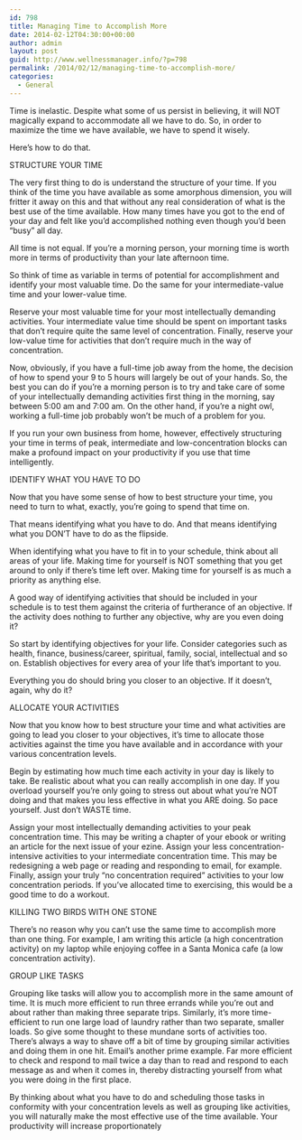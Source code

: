 ```yaml
---
id: 798
title: Managing Time to Accomplish More
date: 2014-02-12T04:30:00+00:00
author: admin
layout: post
guid: http://www.wellnessmanager.info/?p=798
permalink: /2014/02/12/managing-time-to-accomplish-more/
categories:
  - General
---
```

Time is inelastic. Despite what some of us persist in believing, it will NOT magically expand to accommodate all we have to do. So, in order to maximize the time we have available, we have to spend it wisely.

Here&#8217;s how to do that.

STRUCTURE YOUR TIME

The very first thing to do is understand the structure of your time. If you think of the time you have available as some amorphous dimension, you will fritter it away on this and that without any real consideration of what is the best use of the time available. How many times have you got to the end of your day and felt like you&#8217;d accomplished nothing even though you&#8217;d been &#8220;busy&#8221; all day.

All time is not equal. If you&#8217;re a morning person, your morning time is worth more in terms of productivity than your late afternoon time.

So think of time as variable in terms of potential for accomplishment and identify your most valuable time. Do the same for your intermediate-value time and your lower-value time.

Reserve your most valuable time for your most intellectually demanding activities. Your intermediate value time should be spent on important tasks that don&#8217;t require quite the same level of concentration. Finally, reserve your low-value time for activities that don&#8217;t require much in the way of concentration.

Now, obviously, if you have a full-time job away from the home, the decision of how to spend your 9 to 5 hours will largely be out of your hands. So, the best you can do if you&#8217;re a morning person is to try and take care of some of your intellectually demanding activities first thing in the morning, say between 5:00 am and 7:00 am. On the other hand, if you&#8217;re a night owl, working a full-time job probably won&#8217;t be much of a problem for you.

If you run your own business from home, however, effectively structuring your time in terms of peak, intermediate and low-concentration blocks can make a profound impact on your productivity if you use that time intelligently.

IDENTIFY WHAT YOU HAVE TO DO

Now that you have some sense of how to best structure your time, you need to turn to what, exactly, you&#8217;re going to spend that time on.

That means identifying what you have to do. And that means identifying what you DON&#8217;T have to do as the flipside.

When identifying what you have to fit in to your schedule, think about all areas of your life. Making time for yourself is NOT something that you get around to only if there&#8217;s time left over. Making time for yourself is as much a priority as anything else.

A good way of identifying activities that should be included in your schedule is to test them against the criteria of furtherance of an objective. If the activity does nothing to further any objective, why are you even doing it?

So start by identifying objectives for your life. Consider categories such as health, finance, business/career, spiritual, family, social, intellectual and so on. Establish objectives for every area of your life that&#8217;s important to you.

Everything you do should bring you closer to an objective. If it doesn&#8217;t, again, why do it?

ALLOCATE YOUR ACTIVITIES

Now that you know how to best structure your time and what activities are going to lead you closer to your objectives, it&#8217;s time to allocate those activities against the time you have available and in accordance with your various concentration levels.

Begin by estimating how much time each activity in your day is likely to take. Be realistic about what you can really accomplish in one day. If you overload yourself you&#8217;re only going to stress out about what you&#8217;re NOT doing and that makes you less effective in what you ARE doing. So pace yourself. Just don&#8217;t WASTE time.

Assign your most intellectually demanding activities to your peak concentration time. This may be writing a chapter of your ebook or writing an article for the next issue of your ezine. Assign your less concentration-intensive activities to your intermediate concentration time. This may be redesigning a web page or reading and responding to email, for example. Finally, assign your truly &#8220;no concentration required&#8221; activities to your low concentration periods. If you&#8217;ve allocated time to exercising, this would be a good time to do a workout.

KILLING TWO BIRDS WITH ONE STONE

There&#8217;s no reason why you can&#8217;t use the same time to accomplish more than one thing. For example, I am writing this article (a high concentration activity) on my laptop while enjoying coffee in a Santa Monica cafe (a low concentration activity).

GROUP LIKE TASKS

Grouping like tasks will allow you to accomplish more in the same amount of time. It is much more efficient to run three errands while you&#8217;re out and about rather than making three separate trips. Similarly, it&#8217;s more time-efficient to run one large load of laundry rather than two separate, smaller loads. So give some thought to these mundane sorts of activities too. There&#8217;s always a way to shave off a bit of time by grouping similar activities and doing them in one hit. Email&#8217;s another prime example. Far more efficient to check and respond to mail twice a day than to read and respond to each message as and when it comes in, thereby distracting yourself from what you were doing in the first place.

By thinking about what you have to do and scheduling those tasks in conformity with your concentration levels as well as grouping like activities, you will naturally make the most effective use of the time available. Your productivity will increase proportionately
